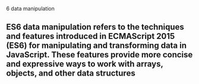 6 data manipulation

## ES6 data manipulation refers to the techniques and features introduced in ECMAScript 2015 (ES6) for manipulating and transforming data in JavaScript. These features provide more concise and expressive ways to work with arrays, objects, and other data structures
